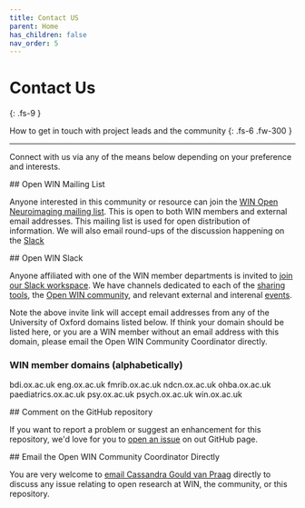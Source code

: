 ```yaml
---
title: Contact US
parent: Home
has_children: false
nav_order: 5
---
```


# Contact Us
{: .fs-9 }

How to get in touch with project leads and the community
{: .fs-6 .fw-300 }

---

Connect with us via any of the means below depending on  your preference and interests.

<i class="fas fa-envelope-open-text"></i> ## Open WIN Mailing List

Anyone interested in this community or resource can join the [WIN Open Neuroimaging mailing list](https://mail.fmrib.ox.ac.uk/mailman/listinfo/win-open-imaging). This is open to both WIN members and external email addresses. This mailing list is used for open distribution of information. We will also email round-ups of the discussion happening on the [Slack](#Open-WIN-Slack)

<i class="fab fa-slack"></i> ## Open WIN Slack

Anyone affiliated with one of the WIN member departments is invited to [join our Slack workspace](https://join.slack.com/t/openwin/signup). We have channels dedicated to each of the [sharing tools](tools.md), the [Open WIN community](community.md), and relevant external and interenal [events](events.md).

Note the above invite link will accept email addresses from any of the University of Oxford domains listed below. If think your domain should be listed here, or you are a WIN member without an email address with this domain, please email the Open WIN Community Coordinator directly.

### WIN member domains (alphabetically)
bdi.ox.ac.uk
eng.ox.ac.uk
fmrib.ox.ac.uk
ndcn.ox.ac.uk
ohba.ox.ac.uk
paediatrics.ox.ac.uk
psy.ox.ac.uk
psych.ox.ac.uk
win.ox.ac.uk

<i class="fab fa-github-square"></i> ## Comment on the GitHub repository

If you want to report a problem or suggest an enhancement for this repository, we'd love for you to [open an issue](https://github.com/cassgvp/WIN-Open-Neuroimaging-Community/issues) on out GitHub page.

<i class="fas fa-envelope"></i> ## Email the Open WIN Community Coordinator Directly

You are very welcome to [email Cassandra Gould van Praag](mailto:cassandra.gouldvanpraag@psych.ox.ac.uk) directly to discuss any issue relating to open research at WIN, the community, or this repository. 
